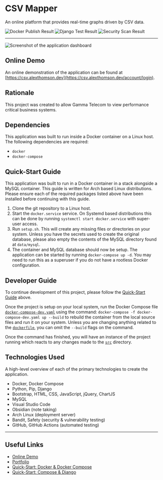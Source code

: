 # CSV Mapper
An online platform that provides real-time graphs driven by CSV data.

![Docker Publish Result](https://github.com/alexjthomson/csv-mapper/actions/workflows/docker_publish.yml/badge.svg)
![Django Test Result](https://github.com/alexjthomson/csv-mapper/actions/workflows/django_tests.yml/badge.svg)
![Security Scan Result](https://github.com/alexjthomson/csv-mapper/actions/workflows/security_scan.yml/badge.svg)

---

![Screenshot of the application dashboard](https://github.com/alexjthomson1882/csv-mapper/blob/master/docs/images/screenshots/dashboard/user_standard.png)

## Online Demo
An online demonstration of the application can be found at
[https://csv.alexthomson.dev](https://csv.alexthomson.dev/account/login).

## Rationale
This project was created to allow Gamma Telecom to view performance critical
business systems.

## Dependencies
This application was built to run inside a Docker container on a Linux host. The
following dependencies are required:
- `docker`
- `docker-compose`

## Quick-Start Guide
This application was built to run in a Docker container in a stack alongside a
MySQL container. This guide is written for Arch based Linux distributions.
Please ensure each of the required packages listed above have been installed
before continuing with this guide.

1. Clone the git repository to a Linux host.
2. Start the `docker.service` service. On Systemd based distributions this can
   be done by running `systemctl start docker.service` with super-user access.
3. Run `setup.sh`. This will create any missing files or directories on your
   system. Unless you have the secrets used to create the original database,
   please also empty the contents of the MySQL directory found at `data/mysql`.
4. The container and MySQL database should now be setup. The application can be
   started by running `docker-compose up -d`. You may need to run this as a
   superuser if you do not have a rootless Docker configuration.

## Developer Guide
To continue development of this project, please follow the
[Quick-Start Guide](#quick-start-guide) above.

Once the project is setup on your local system, run the Docker Compose file
[`docker-compose-dev.yaml`](docker-compose.yaml) using the command:
`docker-compose -f docker-compose-dev.yaml up --build` to rebuild the container
from the local source files and run it on your system. Unless you are changing
anything related to the [`dockerfile`](dockerfile), you can omit the `--build`
flags on the command.

Once the command has finished, you will have an instance of the project running
which reacts to any changes made to the [`src`](src/) directory.

## Technologies Used
A high-level overview of each of the primary technologies to create the
application.

- Docker, Docker Compose
- Python, Pip, Django
- Bootstrap, HTML, CSS, JavaScript, jQuery, ChartJS
- MySQL
- Visual Studio Code
- Obsidian (note taking)
- Arch Linux (deployment server)
- Bandit, Safety (security & vulnerability testing)
- GitHub, GitHub Actions (automated testing)

---

## Useful Links
- [Online Demo](https://csv.alexthomson.dev/account/login)
- [Portfolio](https://alexthomson.dev/)
- [Quick-Start: Docker & Docker Compose](https://docs.docker.com/compose/gettingstarted/)
- [Quick-Start: Compose & Django](https://github.com/docker/awesome-compose/tree/master/official-documentation-samples/django/)